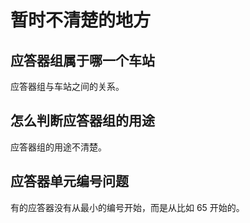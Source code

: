 # 暂时不清楚的地方

## 应答器组属于哪一个车站

应答器组与车站之间的关系。

## 怎么判断应答器组的用途

应答器组的用途不清楚。

## 应答器单元编号问题

有的应答器没有从最小的编号开始，而是从比如 65 开始的。